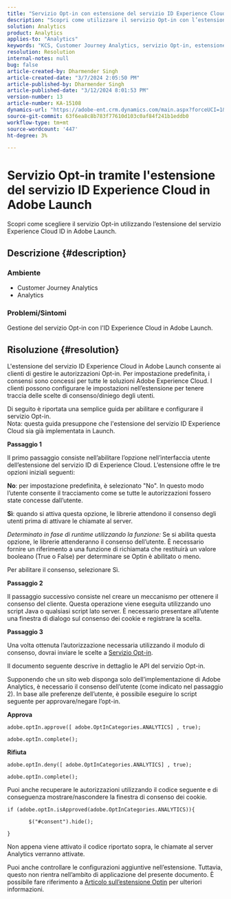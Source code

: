 ```yaml
---
title: "Servizio Opt-in con estensione del servizio ID Experience Cloud in Adobe Launch"
description: "Scopri come utilizzare il servizio Opt-in con l’estensione del servizio Experience Cloud ID in Adobe Launch."
solution: Analytics
product: Analytics
applies-to: "Analytics"
keywords: "KCS, Customer Journey Analytics, servizio Opt-in, estensione del servizio ID Experience Cloud, Adobe Launch, Adobe Analytics"
resolution: Resolution
internal-notes: null
bug: false
article-created-by: Dharmender Singh
article-created-date: "3/7/2024 2:05:50 PM"
article-published-by: Dharmender Singh
article-published-date: "3/12/2024 8:01:53 PM"
version-number: 13
article-number: KA-15108
dynamics-url: "https://adobe-ent.crm.dynamics.com/main.aspx?forceUCI=1&pagetype=entityrecord&etn=knowledgearticle&id=9324ddc9-8bdc-ee11-904d-6045bd006d92"
source-git-commit: 63f6ea8c8b783f77610d103c0af84f241b1eddb0
workflow-type: tm+mt
source-wordcount: '447'
ht-degree: 3%

---
```


# Servizio Opt-in tramite l&#39;estensione del servizio ID Experience Cloud in Adobe Launch


Scopri come scegliere il servizio Opt-in utilizzando l’estensione del servizio Experience Cloud ID in Adobe Launch.

## Descrizione {#description}


### Ambiente

- Customer Journey Analytics
- Analytics




### Problemi/Sintomi

Gestione del servizio Opt-in con l&#39;ID Experience Cloud in Adobe Launch.


## Risoluzione {#resolution}


L&#39;estensione del servizio ID Experience Cloud in Adobe Launch consente ai clienti di gestire le autorizzazioni Opt-in. Per impostazione predefinita, i consensi sono concessi per tutte le soluzioni Adobe Experience Cloud. I clienti possono configurare le impostazioni nell’estensione per tenere traccia delle scelte di consenso/diniego degli utenti.

Di seguito è riportata una semplice guida per abilitare e configurare il servizio Opt-in.
<br>Nota: questa guida presuppone che l&#39;estensione del servizio ID Experience Cloud sia già implementata in Launch.<br>


<b>Passaggio 1</b>

Il primo passaggio consiste nell’abilitare l’opzione nell’interfaccia utente dell’estensione del servizio ID di Experience Cloud. L’estensione offre le tre opzioni iniziali seguenti:

<b>No</b>: per impostazione predefinita, è selezionato &quot;No&quot;. In questo modo l’utente consente il tracciamento come se tutte le autorizzazioni fossero state concesse dall’utente.

<b>Sì</b>: quando si attiva questa opzione, le librerie attendono il consenso degli utenti prima di attivare le chiamate al server.

*Determinato in fase di runtime utilizzando la funzione:* Se si abilita questa opzione, le librerie attenderanno il consenso dell’utente. È necessario fornire un riferimento a una funzione di richiamata che restituirà un valore booleano (True o False) per determinare se Optin è abilitato o meno.

Per abilitare il consenso, selezionare Sì.



<b>Passaggio 2</b>

Il passaggio successivo consiste nel creare un meccanismo per ottenere il consenso del cliente. Questa operazione viene eseguita utilizzando uno script Java o qualsiasi script lato server. È necessario presentare all’utente una finestra di dialogo sul consenso dei cookie e registrare la scelta.



<b>Passaggio 3</b>

Una volta ottenuta l’autorizzazione necessaria utilizzando il modulo di consenso, dovrai inviare le scelte a [Servizio Opt-in](https://experienceleague.adobe.com/docs/id-service/using/implementation/opt-in-service/launch.html).

Il documento seguente descrive in dettaglio le API del servizio Opt-in.

Supponendo che un sito web disponga solo dell’implementazione di Adobe Analytics, è necessario il consenso dell’utente (come indicato nel passaggio 2). In base alle preferenze dell’utente, è possibile eseguire lo script seguente per approvare/negare l’opt-in.

<b>Approva</b>


```
adobe.optIn.approve([ adobe.OptInCategories.ANALYTICS] , true);

adobe.optIn.complete();
```




<b>Rifiuta</b>


```
adobe.optIn.deny([ adobe.OptInCategories.ANALYTICS] , true);

adobe.optIn.complete();
```




Puoi anche recuperare le autorizzazioni utilizzando il codice seguente e di conseguenza mostrare/nascondere la finestra di consenso dei cookie.


```
if (adobe.optIn.isApproved(adobe.OptInCategories.ANALYTICS)){

       $("#consent").hide();

}
```




Non appena viene attivato il codice riportato sopra, le chiamate al server Analytics verranno attivate.

Puoi anche controllare le configurazioni aggiuntive nell’estensione. Tuttavia, questo non rientra nell’ambito di applicazione del presente documento. È possibile fare riferimento a [Articolo sull’estensione Optin](https://experienceleague.adobe.com/docs/id-service/using/implementation/opt-in-service/launch.html) per ulteriori informazioni.
